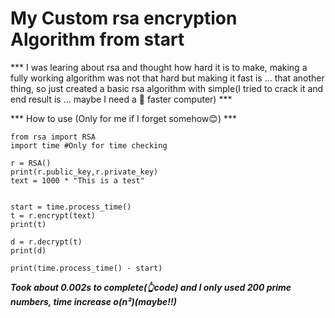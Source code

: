 # My Custom rsa encryption Algorithm from start

*** I was learing about rsa and thought how hard it is to make, making a fully working algorithm was not that hard but making it fast is ... that another thing, so just created a basic rsa algorithm with simple(I tried to crack it and end result is ... maybe I need a 🤔 faster computer) ***

*** How to use (Only for me if I forget somehow😊) ***

```
from rsa import RSA
import time #Only for time checking

r = RSA()
print(r.public_key,r.private_key)
text = 1000 * "This is a test"


start = time.process_time()
t = r.encrypt(text)
print(t)

d = r.decrypt(t)
print(d)

print(time.process_time() - start)

```

***Took about 0.002s to complete(👆code) and I only used 200 prime numbers, time increase o(n²)(maybe!!)***
